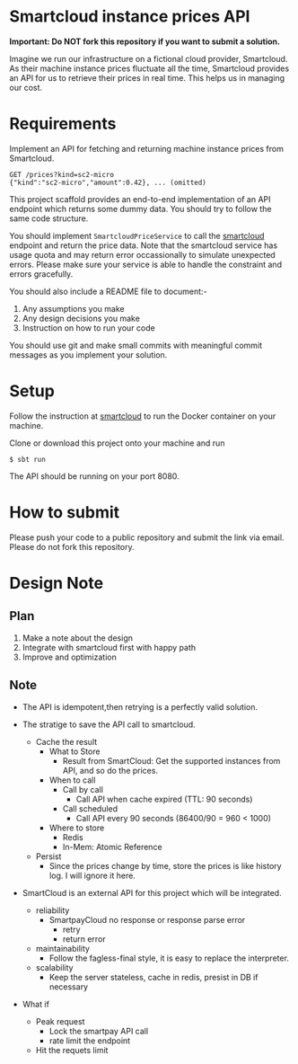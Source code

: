 # Smartcloud instance prices API

**Important: Do NOT fork this repository if you want to submit a solution.**

Imagine we run our infrastructure on a fictional cloud provider, Smartcloud. As their machine instance prices fluctuate all the time, Smartcloud provides an API for us to retrieve their prices in real time. This helps us in managing our cost.

# Requirements

Implement an API for fetching and returning machine instance prices from Smartcloud.

```
GET /prices?kind=sc2-micro
{"kind":"sc2-micro","amount":0.42}, ... (omitted)
```

This project scaffold provides an end-to-end implementation of an API endpoint which returns some dummy data. You should try to follow the same code structure.

You should implement `SmartcloudPriceService` to call the [smartcloud](https://hub.docker.com/r/smartpayco/smartcloud) endpoint and return the price data. Note that the smartcloud service has usage quota and may return error occassionally to simulate unexpected errors. Please make sure your service is able to handle the constraint and errors gracefully.

You should also include a README file to document:-
1. Any assumptions you make
1. Any design decisions you make
1. Instruction on how to run your code

You should use git and make small commits with meaningful commit messages as you implement your solution.

# Setup

Follow the instruction at [smartcloud](https://hub.docker.com/r/smartpayco/smartcloud) to run the Docker container on your machine.

Clone or download this project onto your machine and run

```
$ sbt run
```

The API should be running on your port 8080.

# How to submit

Please push your code to a public repository and submit the link via email. Please do not fork this repository.


# Design Note

## Plan

1. Make a note about the design
2. Integrate with smartcloud first with happy path
3. Improve and optimization

## Note
* The API is idempotent,then retrying is a perfectly valid solution.
* The stratige to save the API call to smartcloud.
    * Cache the result
        * What to Store
            * Result from SmartCloud: Get the supported instances from API, and so do the prices.
        * When to call
            * Call by call
                * Call API when cache expired (TTL: 90 seconds) 
            * Call scheduled
                * Call API every 90 seconds (86400/90 = 960 < 1000)
        * Where to store
            * Redis
            * In-Mem: Atomic Reference        
    * Persist
        * Since the prices change by time, store the prices is like history log. I will ignore it here.
* SmartCloud is an external API for this project which will be integrated.
    * reliability
        * SmartpayCloud no response or response parse error
            * retry
            * return error
    * maintainability
        * Follow the fagless-final style, it is easy to replace the interpreter.
    * scalability
        * Keep the server stateless, cache in redis, presist in DB if necessary

* What if
    * Peak request
        * Lock the smartpay API call
        * rate limit the endpoint
    * Hit the requets limit
